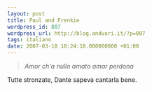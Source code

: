 ```yaml
---
layout: post
title: Paul and Frenkie
wordpress_id: 807
wordpress_url: http://blog.andvari.it/?p=807
tags: italiano
date: 2007-03-18 10:24:18.000000000 +01:00
---
```

<blockquote><em>Amor ch'a nullo amato amar perdona</em></blockquote>
Tutte stronzate, Dante sapeva cantarla bene.
